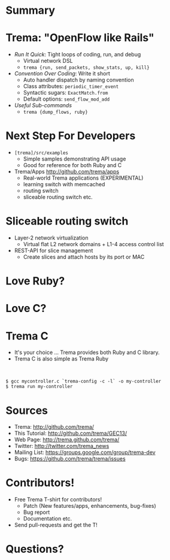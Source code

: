<!SLIDE>
# Summary #######################################################################


<!SLIDE small incremental transition=uncover>
# Trema: "OpenFlow like Rails" ##################################################

* <i>Run It Quick</i>: Tight loops of coding, run, and debug
  * Virtual network DSL
  * `trema {run, send_packets, show_stats, up, kill}`
* <i>Convention Over Coding</i>: Write it short
  * Auto handler dispatch by naming convention
  * Class attributes: `periodic_timer_event`
  * Syntactic sugars: `ExactMatch.from`
  * Default options: `send_flow_mod_add`
* <i>Useful Sub-commands</i>
  * `trema {dump_flows, ruby}`


<!SLIDE small>
# Next Step For Developers #####################################################

* `[trema]/src/examples`
  * Simple samples demonstrating API usage
  * Good for reference for both Ruby and C
* Trema/Apps <http://github.com/trema/apps>
  * Real-world Trema applications (EXPERIMENTAL)
  * learning switch with memcached
  * routing switch
  * sliceable routing switch etc.


<!SLIDE small>
# Sliceable routing switch #####################################################

* Layer-2 network virtualization
  * Virtual flat L2 network domains + L1-4 access control list
* REST-API for slice management
  * Create slices and attach hosts by its port or MAC


<!SLIDE>
# Love Ruby? ###################################################################


<!SLIDE>
# Love C? ###################################################################


<!SLIDE small>
# Trema C ######################################################################

* It's your choice ... Trema provides both Ruby and C library.
* Trema C is also simple as Trema Ruby

<br />

	$ gcc mycontroller.c `trema-config -c -l` -o my-controller
	$ trema run my-controller


<!SLIDE small>
# Sources ######################################################################

* Trema: <http://github.com/trema/>
* This Tutorial: <http://github.com/trema/GEC13/>
* Web Page: <http://trema.github.com/trema/>
* Twitter: <http://twitter.com/trema_news>
* Mailing List: <https://groups.google.com/group/trema-dev>
* Bugs: <https://github.com/trema/trema/issues>


<!SLIDE small>
# Contributors! ################################################################

* Free Trema T-shirt for contributors!
  * Patch (New features/apps, enhancements, bug-fixes)
  * Bug report
  * Documentation etc.
* Send pull-requests and get the T!


<!SLIDE>
# Questions? ###################################################################


